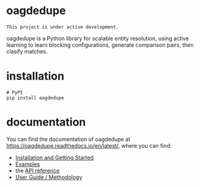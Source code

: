 # oagdedupe  

```
This project is under active development.
```

oagdedupe is a Python library for scalable entity resolution, using active 
learning to learn blocking configurations, generate comparison pairs, 
then clasify matches. 

# installation<a name="#installation"></a>

```
# PyPI
pip install oagdedupe
```

# documentation<a name="#documentation"></a>

You can find the documentation of oagdedupe at https://oagdedupe.readthedocs.io/en/latest/, 
where you can find: 

- [Installation and Getting Started](https://oagdedupe.readthedocs.io/en/latest/usage/installation.html)
- [Examples](https://oagdedupe.readthedocs.io/en/latest/examples/example_dedupe.html)
- the [API reference](https://oagdedupe.readthedocs.io/en/latest/dedupe/api.html)
- [User Guide / Methodology](https://oagdedupe.readthedocs.io/en/latest/userguide/intro.html)

